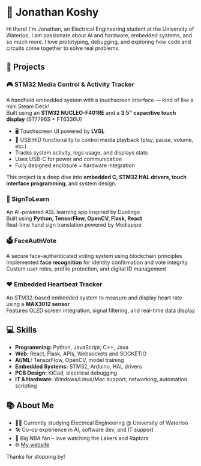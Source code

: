 # 👋 Jonathan Koshy

Hi there! I'm Jonathan, an Electrical Engineering student at the University of Waterloo, I am passionate about AI and hardware, embedded systems, and so much more. I love prototyping, debugging, and exploring how code and circuits come together to solve real problems.

## 🔧 Projects

### 🎮 STM32 Media Control & Activity Tracker
A handheld embedded system with a touchscreen interface — kind of like a mini Steam Deck!  
Built using an **STM32 NUCLEO-F401RE** and a **3.5" capacitive touch display** (ST7796S + FT6336U)  

- 🖥️ Touchscreen UI powered by **LVGL**
- 🎵 USB HID functionality to control media playback (play, pause, volume, etc.)
-  Tracks system activity, logs usage, and displays stats
-  Uses USB-C for power and communication
-  Fully designed enclosure + hardware integration

This project is a deep dive into **embedded C, STM32 HAL drivers, touch interface programming**, and system design.
### 🧠 SignToLearn
An AI-powered ASL learning app inspired by Duolingo  
Built using **Python, TensorFlow, OpenCV, Flask, React**  
Real-time hand sign translation powered by Mediapipe

### 🗳️ FaceAuthVote
A secure face-authenticated voting system using blockchain principles  
Implemented **face recognition** for identity confirmation and vote integrity  
Custom user roles, profile protection, and digital ID management

### ❤️ Embedded Heartbeat Tracker
An STM32-based embedded system to measure and display heart rate using a **MAX3012 sensor**  
Features OLED screen integration, signal filtering, and real-time data display

## 💻 Skills

- **Programming:** Python, JavaScript, C++, Java
- **Web:** React, Flask, APIs, Websockets and SOCKETIO
- **AI/ML:** TensorFlow, OpenCV, model training  
- **Embedded Systems:** STM32, Arduino, HAL drivers  
- **PCB Design:** KiCad, electrical debugging  
- **IT & Hardware:** Windows/Linux/Mac support, networking, automation scripting

## 📚 About Me

- 🧑‍🎓 Currently studying Electrical Engineering @ University of Waterloo  
- 🛠️ Co-op experience in AI, software dev, and IT support  
- 🏀 Big NBA fan – love watching the Lakers and Raptors  
- 🌐 [My website](https://jonathankoshy.netlify.app/)

Thanks for stopping by!
